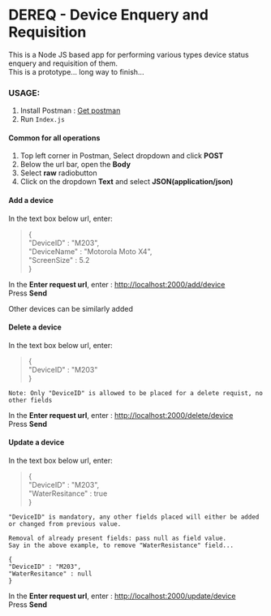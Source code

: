 # DEREQ - Device Enquery and Requisition

This is a Node JS based app for performing various types device status enquery and requisition of them.  
This is a prototype... long way to finish...  


### USAGE:

1. Install Postman : [Get postman](https://www.getpostman.com/apps)  
2. Run `Index.js`

#### Common for all operations

1. Top left corner in Postman, Select dropdown and click <b>POST</b>
2. Below the url bar, open the <b>Body</b>
3. Select <b>raw</b> radiobutton
4. Click on the dropdown <b>Text</b> and select <b>JSON(application/json)</b>

#### Add a device

In the text box below url, enter:
> {  
>"DeviceID" : "M203",  
>"DeviceName" : "Motorola Moto X4",  
>"ScreenSize" : 5.2  
>}
  
In the <b>Enter request url</b>, enter : [http://localhost:2000/add/device](http://localhost:2000/add/device)  
Press <b>Send</b>

Other devices can be similarly added

#### Delete a device

In the text box below url, enter:

>{    
>"DeviceID" : "M203"  
>}  
    
`Note: Only "DeviceID" is allowed to be placed for a delete requist, no other fields`  

In the <b>Enter request url</b>, enter : [http://localhost:2000/delete/device](http://localhost:2000/delete/device)  
Press <b>Send</b>  

#### Update a device

In the text box below url, enter:
>{  
>"DeviceID" : "M203",  
>"WaterResitance" : true  
>}

`"DeviceID" is mandatory, any other fields placed will either be added or changed from previous value.`
```
Removal of already present fields: pass null as field value.  
Say in the above example, to remove "WaterResistance" field...  

{  
"DeviceID" : "M203",  
"WaterResitance" : null  
}
```  
  
In the <b>Enter request url</b>, enter : [http://localhost:2000/update/device](http://localhost:2000/update/device)  
Press <b>Send</b>